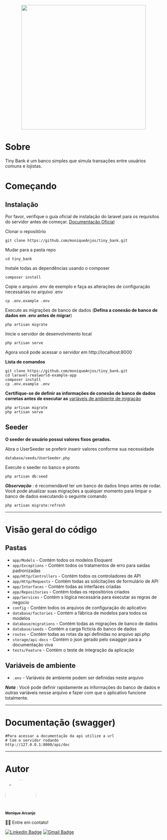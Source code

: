<p align="center"><a href="https://laravel.com" target="_blank"><img src="https://raw.githubusercontent.com/laravel/art/master/logo-lockup/5%20SVG/2%20CMYK/1%20Full%20Color/laravel-logolockup-cmyk-red.svg" width="400"></a></p>

# Sobre

Tiny Bank é um banco simples que simula transações entre usuários comuns e lojistas.

# Começando

## Instalação

Por favor, verifique o guia oficial de instalação do laravel para os requisitos do servidor antes de começar. [Documentação Oficial](https://laravel.com/docs/5.4/installation#installation)

Clonar o repositório

    git clone https://github.com/moniqueAnjos/tiny_bank.git

Mudar para a pasta repo

    cd tiny_bank

Instale todas as dependências usando o composer

    composer install

Copie o arquivo .env de exemplo e faça as alterações de configuração necessárias no arquivo .env

    cp .env.example .env

Execute as migrações de banco de dados (**Defina a conexão de banco de dados em .env antes de migrar**)

    php artisan migrate

Inicie o servidor de desenvolvimento local

    php artisan serve

Agora você pode acessar o servidor em http://localhost:8000

**Lista de comandos**

    git clone https://github.com/moniqueAnjos/tiny_bank.git
    cd laravel-realworld-example-app
    composer install
    cp .env.example .env
    
**Certifique-se de definir as informações de conexão de banco de dados corretas antes de executar as** [variáveis ​​de ambiente de migração](#environment-variables)

    php artisan migrate
    php artisan serve

## Seeder

**O seeder de usuário possui valores fixos gerados.**

Abra o UserSeeder se preferir inserir valores conforme sua necessidade

    database/seeds/UserSeeder.php

Execute o seeder no banco e pronto

    php artisan db:seed

***Observação*** : é recomendável ter um banco de dados limpo antes de rodar. Você pode atualizar suas migrações a qualquer momento para limpar o banco de dados executando o seguinte comando

    php artisan migrate:refresh
    
----------

# Visão geral do código

## Pastas

- `app/Models` - Contém todos os modelos Eloquent
- `app/Exceptions` - Contém todos os tratamentos de erro para saidas padronizadas
- `app/Http/Controllers` - Contém todos os controladores de API
- `app/Http/Requests` - Contém todas as solicitações de formulário de API
- `app/Interfaces` - Contém todas as interfaces criadas
- `app/Repositories` - Contém todas os repositórios criados
- `app/Services` - Contém s lógica necessária para executar as regras de negocio
- `config` - Contém todos os arquivos de configuração do aplicativo
- `database/factories` - Contém a fábrica de modelos para todos os modelos
- `database/migrations` - Contém todas as migrações de banco de dados
- `database/seeds` - Contém a carga ficticia do banco de dados
- `routes` - Contém todas as rotas da api definidas no arquivo api.php
- `storage/api-docs` - Contém o json gerado pelo swagger para a documentação viva
- `tests/Feature` - Contém o teste de integração da aplicação

## Variáveis de ambiente

- `.env` - Variáveis ​​de ambiente podem ser definidas neste arquivo

***Nota*** : Você pode definir rapidamente as informações do banco de dados e outras variáveis ​​nesse arquivo e fazer com que o aplicativo funcione totalmente.

----------
# Documentação (swagger)

    #Para acessar a documentação da api utilize a url
    # Com o servidor rodando
    http://127.0.0.1:8000/api/doc

----------
# Autor

 <img style="border-radius: 50%;" src="https://avatars.githubusercontent.com/u/24610980?v=4" width="100px;" alt=""/>
 <br />
 <sub><b>Monique Arcanjo</b></sub>

👋🏽 Entre em contato!

 [![Linkedin Badge](https://img.shields.io/badge/-Monique-blue?style=flat-square&logo=Linkedin&logoColor=white&link=https://www.linkedin.com/in/monique-arcanjo-524564ba/)](https://www.linkedin.com/in/monique-arcanjo-524564ba/)
[![Gmail Badge](https://img.shields.io/badge/-monique.santos22.ms@gmail.com-c14438?style=flat-square&logo=Gmail&logoColor=white&link=monique.santos22.ms@gmail.com)](monique.santos22.ms@gmail.com)